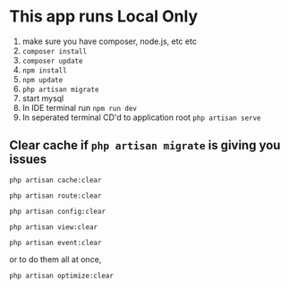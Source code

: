 # This app runs Local Only  

 1. make sure you have composer, node.js, etc etc
 2. `composer install`
 3. `composer update`
 4. `npm install`
 5. `npm update`
 6. `php artisan migrate`
 7. start mysql
 8. In IDE terminal run `npm run dev` 
 9. In seperated terminal CD'd to application root `php artisan serve`

## Clear cache if `php artisan migrate` is giving you issues

`php artisan cache:clear`  

`php artisan route:clear`  

`php artisan config:clear`  

`php artisan view:clear`  

`php artisan event:clear`  

or to do them all at once,  

`php artisan optimize:clear`
